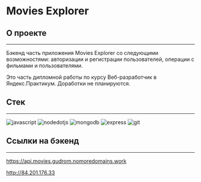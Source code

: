 # Movies Explorer

## О проекте
***
Бэкенд часть приложения Movies Explorer со следующими возможностями: авторизации и регистрации пользователей, операции с фильмами и пользователями.

Это часть дипломной работы по курсу Веб-разработчик в Яндекс.Практикум. Доработки не планируются.

## Стек
***
  
![javascript](https://user-images.githubusercontent.com/88783602/169494114-6ce33e63-d2f8-45fa-85d4-bca3b784a59e.png)
![nodedotjs](https://user-images.githubusercontent.com/88783602/169494149-1f7cecae-4137-4608-8b67-5a86a92046be.png)
![mongodb](https://user-images.githubusercontent.com/88783602/169494153-1693da59-b4ee-433b-91f4-9d96364eb616.png)
![express](https://user-images.githubusercontent.com/88783602/169494168-66a3fae7-a1a8-4d80-876c-e2a1b304438d.png)
![git](https://user-images.githubusercontent.com/88783602/169494218-afa3491c-ed75-4dbb-b114-f0c0a41b025b.png)
  
  
## Ссылки на бэкенд
***
https://api.movies.gudrom.nomoredomains.work

http://84.201.176.33

